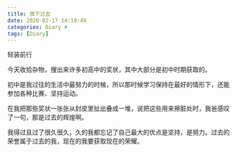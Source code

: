 ```yaml
---
title: 放下过去
date: 2020-02-17 14:19:49
categories: Diary #
tags: [Diary]
---
```

轻装前行

今天收拾杂物，搜出来许多初高中的奖状，其中大部分是初中时期获取的。

初中是我过往的生活中最努力的时候，所以那时候学习保持在最好的情形下，还能参加各种比赛、坚持运动。

在我把那些奖状一张张从封皮里扯出叠成一堆，说把这些用来擦脏处时，我爸感叹了一句，那是过去的辉煌啊。

我得过且过了很久很久，久的我都忘记了自己最大的优点是坚持，是努力。过去的荣誉属于过去的我，现在的我要获取现在的荣耀。